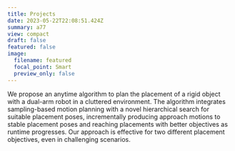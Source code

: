 ```yaml
---
title: Projects
date: 2023-05-22T22:08:51.424Z
summary: a77
view: compact
draft: false
featured: false
image:
  filename: featured
  focal_point: Smart
  preview_only: false
---
```

We propose an anytime algorithm to plan the placement of a rigid object with a dual-arm robot in a cluttered environment. The algorithm integrates sampling-based motion planning with a novel hierarchical search for suitable placement poses, incrementally producing approach motions to stable placement poses and reaching placements with better objectives as runtime progresses. Our approach is effective for two different placement objectives, even in challenging scenarios.